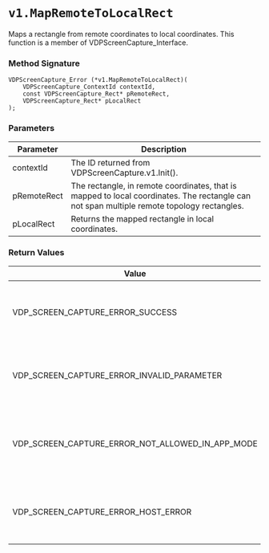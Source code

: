 # `v1.MapRemoteToLocalRect`
Maps a rectangle from remote coordinates to local coordinates.
This function is a member of VDPScreenCapture_Interface.

### Method Signature
```
VDPScreenCapture_Error (*v1.MapRemoteToLocalRect)(
    VDPScreenCapture_ContextId contextId,
    const VDPScreenCapture_Rect* pRemoteRect,
    VDPScreenCapture_Rect* pLocalRect
);
```

### Parameters
| Parameter | Description |
|-----------|-------------|
| contextId | The ID returned from VDPScreenCapture.v1.Init(). |
| pRemoteRect | The rectangle, in remote coordinates, that is mapped to local coordinates. The rectangle can not span multiple remote topology rectangles. |
| pLocalRect | Returns the mapped rectangle in local coordinates. |

### Return Values
| Value | Description |
|-------|-------------|
| VDP_SCREEN_CAPTURE_ERROR_SUCCESS | The remote coordinates were mapped to local coordinates. |
| VDP_SCREEN_CAPTURE_ERROR_INVALID_PARAMETER | contextId is invalid, pRemoteRect is NULL or pLocalRect is NULL. |
| VDP_SCREEN_CAPTURE_ERROR_NOT_ALLOWED_IN_APP_MODE | This function can not be called when the Horizon client is in application mode. |
| VDP_SCREEN_CAPTURE_ERROR_HOST_ERROR | The remote coordinates could not be mapped to local coordinates. |


